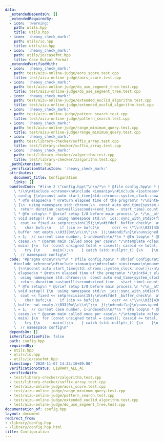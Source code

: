 ```yaml
---
data:
  _extendedDependsOn: []
  _extendedRequiredBy:
  - icon: ':warning:'
    path: utils.hpp
    title: utils.hpp
  - icon: ':heavy_check_mark:'
    path: utils/io.hpp
    title: utils/io.hpp
  - icon: ':heavy_check_mark:'
    path: utils/io/casefmt.hpp
    title: Case Output Format
  _extendedVerifiedWith:
  - icon: ':heavy_check_mark:'
    path: test/aizu-online-judge/aors_score.test.cpp
    title: test/aizu-online-judge/aors_score.test.cpp
  - icon: ':heavy_check_mark:'
    path: test/aizu-online-judge/do_use_segment_tree.test.cpp
    title: test/aizu-online-judge/do_use_segment_tree.test.cpp
  - icon: ':heavy_check_mark:'
    path: test/aizu-online-judge/extended_euclid_algorithm.test.cpp
    title: test/aizu-online-judge/extended_euclid_algorithm.test.cpp
  - icon: ':heavy_check_mark:'
    path: test/aizu-online-judge/pattern_search.test.cpp
    title: test/aizu-online-judge/pattern_search.test.cpp
  - icon: ':heavy_check_mark:'
    path: test/aizu-online-judge/range_minimum_query.test.cpp
    title: test/aizu-online-judge/range_minimum_query.test.cpp
  - icon: ':heavy_check_mark:'
    path: test/library-checker/suffix_array.test.cpp
    title: test/library-checker/suffix_array.test.cpp
  - icon: ':heavy_check_mark:'
    path: test/library-checker/zalgorithm.test.cpp
    title: test/library-checker/zalgorithm.test.cpp
  _pathExtension: hpp
  _verificationStatusIcon: ':heavy_check_mark:'
  attributes:
    document_title: Configuration
    links: []
  bundledCode: "#line 2 \"config.hpp\"\n\n/*\n * @file config.hpp\n * @brief Configuration\n\
    \ */\n\n#include <chrono>\n#include <iomanip>\n#include <iostream>\n\nnamespace\
    \ config {\n\nconst auto start_time{std::chrono::system_clock::now()};\n\n/*\n\
    \ * @fn elapsed\n * @return elapsed time of the program\n */\nint64_t elapsed()\
    \ {\n  using namespace std::chrono;\n  const auto end_time{system_clock::now()};\n\
    \  return duration_cast<milliseconds>(end_time - start_time).count();\n}\n\n/*\n\
    \ * @fn setup\n * @brief setup I/O before main process.\n */\n__attribute__((constructor))\
    \ void setup() {\n  using namespace std;\n  ios::sync_with_stdio(false);\n  cin.tie(nullptr);\n\
    \  cout << fixed << setprecision(15);\n\n#ifdef _buffer_check\n  atexit([] {\n\
    \    char bufc;\n    if (cin >> bufc)\n      cerr << \"\\n\\033[43m\\033[30mwarning:\
    \ buffer not empty.\\033[0m\\n\\n\";\n  });\n#endif\n}\n\nunsigned cases(), caseid\
    \ = 1;  // current case number, 1-indexed\n\n/*\n * @fn loop\n * @brief iterate\
    \ cases.\n * @param main called once per case\n */\ntemplate <class F> void loop(F\
    \ main) {\n  for (const unsigned total = cases(); caseid <= total; ++caseid) {\n\
    \    try {\n      main();\n    } catch (std::nullptr_t) {\n    }\n  }\n}\n\n}\
    \  // namespace config\n"
  code: "#pragma once\n\n/*\n * @file config.hpp\n * @brief Configuration\n */\n\n\
    #include <chrono>\n#include <iomanip>\n#include <iostream>\n\nnamespace config\
    \ {\n\nconst auto start_time{std::chrono::system_clock::now()};\n\n/*\n * @fn\
    \ elapsed\n * @return elapsed time of the program\n */\nint64_t elapsed() {\n\
    \  using namespace std::chrono;\n  const auto end_time{system_clock::now()};\n\
    \  return duration_cast<milliseconds>(end_time - start_time).count();\n}\n\n/*\n\
    \ * @fn setup\n * @brief setup I/O before main process.\n */\n__attribute__((constructor))\
    \ void setup() {\n  using namespace std;\n  ios::sync_with_stdio(false);\n  cin.tie(nullptr);\n\
    \  cout << fixed << setprecision(15);\n\n#ifdef _buffer_check\n  atexit([] {\n\
    \    char bufc;\n    if (cin >> bufc)\n      cerr << \"\\n\\033[43m\\033[30mwarning:\
    \ buffer not empty.\\033[0m\\n\\n\";\n  });\n#endif\n}\n\nunsigned cases(), caseid\
    \ = 1;  // current case number, 1-indexed\n\n/*\n * @fn loop\n * @brief iterate\
    \ cases.\n * @param main called once per case\n */\ntemplate <class F> void loop(F\
    \ main) {\n  for (const unsigned total = cases(); caseid <= total; ++caseid) {\n\
    \    try {\n      main();\n    } catch (std::nullptr_t) {\n    }\n  }\n}\n\n}\
    \  // namespace config\n"
  dependsOn: []
  isVerificationFile: false
  path: config.hpp
  requiredBy:
  - utils.hpp
  - utils/io.hpp
  - utils/io/casefmt.hpp
  timestamp: '2020-11-07 14:25:10+09:00'
  verificationStatus: LIBRARY_ALL_AC
  verifiedWith:
  - test/library-checker/zalgorithm.test.cpp
  - test/library-checker/suffix_array.test.cpp
  - test/aizu-online-judge/aors_score.test.cpp
  - test/aizu-online-judge/range_minimum_query.test.cpp
  - test/aizu-online-judge/pattern_search.test.cpp
  - test/aizu-online-judge/extended_euclid_algorithm.test.cpp
  - test/aizu-online-judge/do_use_segment_tree.test.cpp
documentation_of: config.hpp
layout: document
redirect_from:
- /library/config.hpp
- /library/config.hpp.html
title: Configuration
---
```

